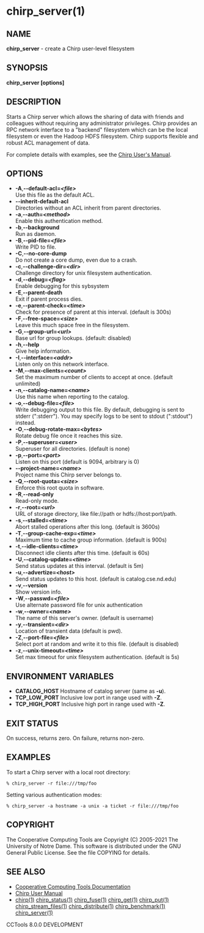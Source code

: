 






















# chirp_server(1)

## NAME
**chirp_server** - create a Chirp user-level filesystem

## SYNOPSIS
**chirp_server [options]**

## DESCRIPTION


Starts a Chirp server which allows the sharing of data with friends and
colleagues without requiring any administrator privileges.  Chirp provides an
RPC network interface to a "backend" filesystem which can be the local
filesystem or even the Hadoop HDFS filesystem. Chirp supports flexible and
robust ACL management of data.


For complete details with examples, see the [Chirp User's Manual](http://ccl.cse.nd.edu/software/manuals/chirp.html).

## OPTIONS


- **-A**,**--default-acl=_&lt;file&gt;_**<br />Use this file as the default ACL.
- **--inherit-default-acl**<br /> Directories without an ACL inherit from parent directories.
- **-a**,**--auth=_&lt;method&gt;_**<br />Enable this authentication method.
- **-b**,**--background**<br />Run as daemon.
- **-B**,**--pid-file=_&lt;file&gt;_**<br />Write PID to file.
- **-C**,**--no-core-dump**<br />Do not create a core dump, even due to a crash.
- **-c**,**--challenge-dir=_&lt;dir&gt;_**<br />Challenge directory for unix filesystem authentication.
- **-d**,**--debug=_&lt;flag&gt;_**<br />Enable debugging for this sybsystem
- **-E**,**--parent-death**<br />Exit if parent process dies.
- **-e**,**--parent-check=_&lt;time&gt;_**<br />Check for presence of parent at this interval. (default is 300s)
- **-F**,**--free-space=_&lt;size&gt;_**<br />Leave this much space free in the filesystem.
- **-G**,**--group-url=_&lt;url&gt;_**<br />Base url for group lookups. (default: disabled)
- **-h**,**--help**<br />Give help information.
- **-I**,**--interface=_&lt;addr&gt;_**<br />Listen only on this network interface.
- **-M**,**--max-clients=_&lt;count&gt;_**<br />Set the maximum number of clients to accept at once. (default unlimited)
- **-n**,**--catalog-name=_&lt;name&gt;_**<br />Use this name when reporting to the catalog.
- **-o**,**--debug-file=_&lt;file&gt;_**<br />Write debugging output to this file. By default, debugging is sent to stderr (":stderr"). You may specify logs to be sent to stdout (":stdout") instead.
- **-O**,**--debug-rotate-max=_&lt;bytes&gt;_**<br />Rotate debug file once it reaches this size.
- **-P**,**--superuser=_&lt;user&gt;_**<br />Superuser for all directories. (default is none)
- **-p**,**--port=_&lt;port&gt;_**<br />Listen on this port (default is 9094, arbitrary is 0)
- **--project-name=_&lt;name&gt;_**<br />Project name this Chirp server belongs to.
- **-Q**,**--root-quota=_&lt;size&gt;_**<br />Enforce this root quota in software.
- **-R**,**--read-only**<br />Read-only mode.
- **-r**,**--root=_&lt;url&gt;_**<br />URL of storage directory, like file://path or hdfs://host:port/path.
- **-s**,**--stalled=_&lt;time&gt;_**<br />Abort stalled operations after this long. (default is 3600s)
- **-T**,**--group-cache-exp=_&lt;time&gt;_**<br />Maximum time to cache group information. (default is 900s)
- **-t**,**--idle-clients=_&lt;time&gt;_**<br />Disconnect idle clients after this time. (default is 60s)
- **-U**,**--catalog-update=_&lt;time&gt;_**<br />Send status updates at this interval. (default is 5m)
- **-u**,**--advertize=_&lt;host&gt;_**<br />Send status updates to this host. (default is catalog.cse.nd.edu)
- **-v**,**--version**<br />Show version info.
- **-W**,**--passwd=_&lt;file&gt;_**<br />Use alternate password file for unix authentication
- **-w**,**--owner=_&lt;name&gt;_**<br />The name of this server's owner.  (default is username)
- **-y**,**--transient=_&lt;dir&gt;_**<br />Location of transient data (default is pwd).
- **-Z**,**--port-file=_&lt;file&gt;_**<br />Select port at random and write it to this file.  (default is disabled)
- **-z**,**--unix-timeout=_&lt;time&gt;_**<br />Set max timeout for unix filesystem authentication. (default is 5s)


## ENVIRONMENT VARIABLES


- **CATALOG_HOST** Hostname of catalog server (same as **-u**).
- **TCP_LOW_PORT** Inclusive low port in range used with **-Z**.
- **TCP_HIGH_PORT** Inclusive high port in range used with **-Z**.


## EXIT STATUS
On success, returns zero.  On failure, returns non-zero.

## EXAMPLES

To start a Chirp server with a local root directory:

```
% chirp_server -r file:///tmp/foo
```

Setting various authentication modes:

```
% chirp_server -a hostname -a unix -a ticket -r file:///tmp/foo
```

## COPYRIGHT
The Cooperative Computing Tools are Copyright (C) 2005-2021 The University of Notre Dame.  This software is distributed under the GNU General Public License.  See the file COPYING for details.

## SEE ALSO

- [Cooperative Computing Tools Documentation]("../index.html")
- [Chirp User Manual]("../chirp.html")
- [chirp(1)](chirp.md)  [chirp_status(1)](chirp_status.md)  [chirp_fuse(1)](chirp_fuse.md)  [chirp_get(1)](chirp_get.md)  [chirp_put(1)](chirp_put.md)  [chirp_stream_files(1)](chirp_stream_files.md)  [chirp_distribute(1)](chirp_distribute.md)  [chirp_benchmark(1)](chirp_benchmark.md)  [chirp_server(1)](chirp_server.md)


CCTools 8.0.0 DEVELOPMENT
